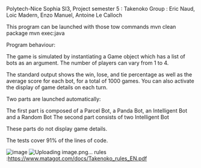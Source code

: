 Polytech-Nice Sophia SI3, 
Project semester 5 : Takenoko 
Group : 
	Eric Naud, 
	Loic Madern, 
	Enzo Manuel, 
	Antoine Le Calloch

This program can be launched with those tow commands
mvn clean package
mvn exec:java 


Program behaviour:

The game is simulated by instantiating a Game object which has a list of bots as an argument.
The number of players can vary from 1 to 4.

The standard output shows the win, lose, and tie percentage as well as the average score for each bot, for a total of 1000 games.
You can also activate the display of game details on each turn.

Two parts are launched automatically:

The first part is composed of a Parcel Bot, a Panda Bot, an Intelligent Bot and a Random Bot
The second part consists of two Intelligent Bot

These parts do not display game details.

The tests cover 91% of the lines of code.




![image](https://user-images.githubusercontent.com/46008069/142728568-fa2206c6-d26d-4b17-85ed-56447140841f.png)
![Uploading image.png…]()
rules :https://www.matagot.com/docs/Takenoko_rules_EN.pdf



















